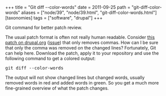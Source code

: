 +++
title = "Git diff --color-words"
date = 2011-09-25
path = "git-diff-color-words"
aliases = ["node/39", "node/39.html", "git-diff-color-words.html"]
[taxonomies]
tags = ["software", "drupal"]
+++

<p>Git command for better patch review.</p>
<p>The usual patch format is often not really human readable. Consider <a href="http://drupal.org/files/issues/dependent-clause-errors-806974-8.patch">this patch on drupal.org</a> (<a href="http://drupal.org/node/806974">issue</a>) that only removes commas. How can I be sure that only the comma was removed on the changed lines? Fortunately, Git can help here. Download the patch, apply it to your repository and use the following command to get a colored output:</p>
<pre>
git diff --color-words</pre>
<p>The output will not show changed lines but changed words, usually removed words in red and added words in green. So you get a much more fine-grained overview of what the patch changes.</p>

        